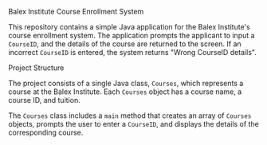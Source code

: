 Balex Institute Course Enrollment System

This repository contains a simple Java application for the Balex Institute's course enrollment system. The application prompts the applicant to input a `CourseID`, and the details of the course are returned to the screen. If an incorrect `CourseID` is entered, the system returns "Wrong CourseID details".

Project Structure

The project consists of a single Java class, `Courses`, which represents a course at the Balex Institute. Each `Courses` object has a course name, a course ID, and tuition.

The `Courses` class includes a `main` method that creates an array of `Courses` objects, prompts the user to enter a `CourseID`, and displays the details of the corresponding course.
